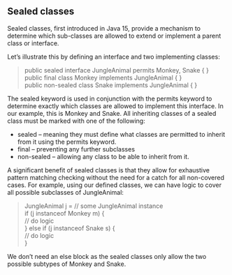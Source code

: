 Sealed classes
---
Sealed classes, first introduced in Java 15, provide a mechanism to determine which sub-classes are allowed to extend or implement a parent class or interface.

Let’s illustrate this by defining an interface and two implementing classes:

>public sealed interface JungleAnimal permits Monkey, Snake  {
}\
public final class Monkey implements JungleAnimal {
}\
public non-sealed class Snake implements JungleAnimal {
}

The sealed keyword is used in conjunction with the permits keyword to determine exactly which classes are allowed to implement this interface. In our example, this is Monkey and Snake.
All inheriting classes of a sealed class must be marked with one of the following:

* sealed – meaning they must define what classes are permitted to inherit from it using the permits keyword.
* final – preventing any further subclasses
* non-sealed – allowing any class to be able to inherit from it.

A significant benefit of sealed classes is that they allow for exhaustive pattern matching checking without the need for a catch for all non-covered cases. For example, using our defined classes, we can have logic to cover all possible subclasses of JungleAnimal:

>JungleAnimal j = // some JungleAnimal instance\
if (j instanceof Monkey m) {\
// do logic\
} else if (j instanceof Snake s) {\
// do logic\
}

We don’t need an else block as the sealed classes only allow the two possible subtypes of Monkey and Snake.